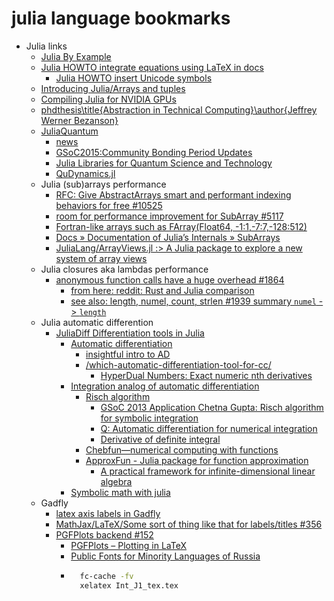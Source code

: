 # julia language bookmarks
+ Julia links
    + [Julia By Example](http://samuelcolvin.github.io/JuliaByExample/)
    + [Julia HOWTO integrate equations using LaTeX in docs](https://gitter.im/MichaelHatherly/Docile.jl/archives/2015/06/10)
        + [Julia HOWTO insert Unicode symbols](http://julia.readthedocs.org/en/latest/manual/interacting-with-julia/)
    + [Introducing Julia/Arrays and tuples](https://en.wikibooks.org/wiki/Introducing_Julia/Arrays_and_tuples)
    + [Compiling Julia for NVIDIA GPUs](http://blog.maleadt.net/2015/01/15/julia-cuda/)
    + [phdthesis\title{Abstraction in Technical Computing}\author{Jeffrey Werner Bezanson}](https://github.com/JeffBezanson/phdthesis/blob/master/main.pdf)
    + [JuliaQuantum](http://juliaquantum.github.io/)
        + [news](http://juliaquantum.github.io/news/)
        + [GSoC2015:Community Bonding Period Updates](http://juliaquantum.github.io/news/2015/04/JuliaQuantum-and-GSoC2015/)
        + [Julia Libraries for Quantum Science and Technology](https://github.com/JuliaQuantum)
        + [QuDynamics.jl](https://github.com/JuliaQuantum/QuDynamics.jl)
    + Julia (sub)arrays performance
        + [RFC: Give AbstractArrays smart and performant indexing behaviors for free #10525](https://github.com/JuliaLang/julia/pull/10525)
        + [room for performance improvement for SubArray #5117](https://github.com/JuliaLang/julia/issues/5117)
        + [Fortran-like arrays such as FArray(Float64, -1:1,-7:7,-128:512)](https://groups.google.com/forum/#!topic/julia-dev/NOF6MA6tb9Y)
        + [Docs » Documentation of Julia’s Internals » SubArrays](http://julia.readthedocs.org/en/latest/devdocs/subarrays/)
        + [JuliaLang/ArrayViews.jl :> A Julia package to explore a new system of array views](https://github.com/JuliaLang/ArrayViews.jl)
    + Julia closures aka lambdas performance
        + [anonymous function calls have a huge overhead #1864](https://github.com/JuliaLang/julia/issues/1864)
            + [from here: reddit: Rust and Julia comparison](http://www.reddit.com/r/rust/comments/27jk63/rust_and_julia_comparison/)
            + [see also: length, numel, count, strlen #1939 summary `numel` -> `length`](https://github.com/JuliaLang/julia/issues/1939)
    + Julia automatic differention
        + [JuliaDiff Differentiation tools in Julia](http://www.juliadiff.org/)
            + [Automatic differentiation](https://en.wikipedia.org/wiki/Automatic_differentiation)
                + [insightful intro to AD](http://alexey.radul.name/ideas/2013/introduction-to-automatic-differentiation)
                + [/which-automatic-differentiation-tool-for-cc/](http://lingpipe-blog.com/2011/01/19/which-automatic-differentiation-tool-for-cc/)
                    + [HyperDual Numbers: Exact numeric nth derivatives](http://jliszka.github.io/2013/10/24/exact-numeric-nth-derivatives.html)
            + [Integration analog of automatic differentiation](http://math.stackexchange.com/questions/109070/integration-analog-of-automatic-differentiation)
                + [Risch algorithm](https://en.wikipedia.org/wiki/Risch_algorithm)
                    + [GSoC 2013 Application Chetna Gupta: Risch algorithm for symbolic integration](https://github.com/sympy/sympy/wiki/GSoC-2013-Application-Chetna-Gupta:-Risch-algorithm-for-symbolic-integration)
                    + [Q: Automatic differentiation for numerical integration](https://www.physicsforums.com/threads/automatic-differentiation-for-numerical-integration.527251/)
                    + [Derivative of definite integral](http://math.stackexchange.com/questions/716596/derivative-of-definite-integral)
                + [Chebfun—numerical computing with functions](http://www.chebfun.org/)
                + [ApproxFun - Julia package for function approximation](https://github.com/ApproxFun/ApproxFun.jl)
                    + [A practical framework for infinite-dimensional linear algebra](http://arxiv.org/pdf/1409.5529.pdf)
            + [Symbolic math with julia](http://mth229.github.io/symbolic.html)
    + Gadfly
        + [latex axis labels in Gadfly](https://groups.google.com/forum/#!topic/julia-users/4QY2hzaR_EI)
        + [MathJax/LaTeX/Some sort of thing like that for labels/titles #356](https://github.com/dcjones/Gadfly.jl/issues/356)
        + [PGFPlots backend #152](https://github.com/dcjones/Gadfly.jl/issues/152)
            + [PGFPlots – Plotting in LaTeX](http://pgfplots.sourceforge.net/pgfplots_talk_FTUG_2012_final.pdf)
            + [Public Fonts for Minority Languages of Russia](http://www.paratype.com/public/)
            + ```sh
                fc-cache -fv
                xelatex Int_J1_tex.tex
              ```
